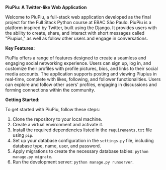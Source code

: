 **PiuPiu: A Twitter-like Web Application**

Welcome to PiuPiu, a full-stack web application developed as the final project for the Full Stack Python course at EBAC São Paulo. PiuPiu is a platform inspired by Twitter, built using the Django. 
It provides users with the ability to create, share, and interact with short messages called "Piupius," as well as follow other users and engage in conversations.

**Key Features:**

PiuPiu offers a range of features designed to create a seamless and engaging social networking experience. 
Users can sign up, log in, and customize their profiles with profile pictures, bios, and links to their social media accounts. 
The application supports posting and viewing Piupius in real-time, complete with likes, following, and follower functionalities.
Users can explore and follow other users' profiles, engaging in discussions and forming connections within the community.

**Getting Started:**

To get started with PiuPiu, follow these steps:

1. Clone the repository to your local machine.
2. Create a virtual environment and activate it.
3. Install the required dependencies listed in the `requirements.txt` file using `pip`.
4. Set up your database configuration in the `settings.py` file, including database type, name, user, and password.
5. Apply migrations to create the necessary database tables: `python manage.py migrate`.
6. Run the development server: `python manage.py runserver`.

